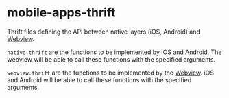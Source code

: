 # mobile-apps-thrift
Thrift files defining the API between native layers (iOS, Android) and [Webview](https://github.com/guardian/apps-rendering).

`native.thrift` are the functions to be implemented by iOS and Android. The webview will be able to call these functions with the specified arguments.

`webview.thrift` are the functions to be implemented by the [Webview](https://github.com/guardian/apps-rendering). iOS and Android will be able to call these functions with the specified arguments.
